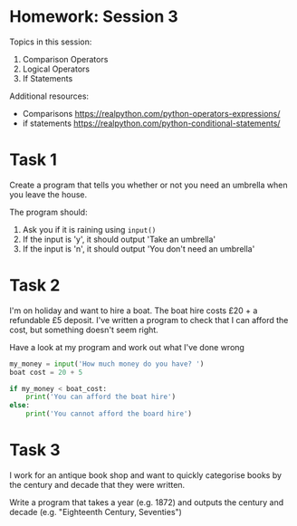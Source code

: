 # Homework: Session 3

Topics in this session:
1. Comparison Operators
1. Logical Operators
1. If Statements


Additional resources:
- Comparisons https://realpython.com/python-operators-expressions/
- if statements https://realpython.com/python-conditional-statements/


# Task 1

Create a program that tells you whether or not you need an umbrella when you leave the house.

The program should:
1. Ask you if it is raining using `input()`
1. If the input is 'y', it should output 'Take an umbrella'
1. If the input is 'n', it should output 'You don't need an umbrella'

# Task 2

I'm on holiday and want to hire a boat. The boat hire costs £20 + a refundable £5 deposit. I've written a program to check that I can afford the cost, but something doesn't seem right. 

Have a look at my program and work out what I've done wrong

```python
my_money = input('How much money do you have? ')
boat cost = 20 + 5

if my_money < boat_cost:
	print('You can afford the boat hire')
else:
	print('You cannot afford the board hire')
```

# Task 3

I work for an antique book shop and want to quickly categorise books by the century and decade that they were written.

Write a program that takes a year (e.g. 1872) and outputs the century and decade (e.g. "Eighteenth Century, Seventies")
